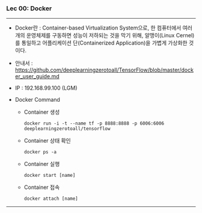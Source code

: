 ### Lec 00: Docker

---

- Docker란 : Container-based Virtualization System으로, 한 컴퓨터에서 여러 개의 운영체제를 구동하면 성능이 저하되는 것을 막기 위해, 알맹이(Linux Cernel)를 통일하고 어플리케이션 단(Containerized Application)을 가볍게 가상화한 것이다.

- 안내서 : <https://github.com/deeplearningzerotoall/TensorFlow/blob/master/docker_user_guide.md>

- IP : 192.168.99.100 (LGM)

- Docker Command 

  - Container 생성

    ```
    docker run -i -t --name tf -p 8888:8888 -p 6006:6006 deeplearningzerotoall/tensorflow
    ```

  - Container 상태 확인

    ```
    docker ps -a
    ```

  - Container 실행

    ```
    docker start [name]
    ```

  - Container 접속

    ```
    docker attach [name]
    ```

------

#### 